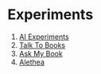 # Experiments

1. [AI Experiments](https://experiments.withgoogle.com/collection/ai?ref=futurepedia)
2. [Talk To Books](https://books.google.com/talktobooks/?ref=futurepedia)
3. [Ask My Book](https://askmybook.com/?ref=futurepedia)
4. [Alethea](https://alethea.ai/?ref=futurepedia)
